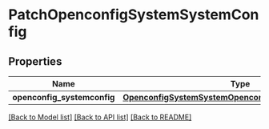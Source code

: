 # PatchOpenconfigSystemSystemConfig

## Properties
Name | Type | Description | Notes
------------ | ------------- | ------------- | -------------
**openconfig_systemconfig** | [**OpenconfigSystemSystemOpenconfigsystemsystemConfig**](OpenconfigSystemSystemOpenconfigsystemsystemConfig.md) |  | [optional] 

[[Back to Model list]](../README.md#documentation-for-models) [[Back to API list]](../README.md#documentation-for-api-endpoints) [[Back to README]](../README.md)


